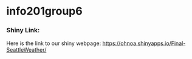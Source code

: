 # info201group6

### Shiny Link:

Here is the link to our shiny webpage: https://ohnoa.shinyapps.io/Final-SeattleWeather/